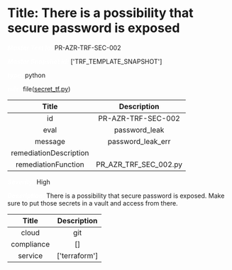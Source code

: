



# Title: There is a possibility that secure password is exposed


***<font color="white">Master Test Id:</font>*** PR-AZR-TRF-SEC-002

***<font color="white">Master Snapshot Id:</font>*** ['TRF_TEMPLATE_SNAPSHOT']

***<font color="white">type:</font>*** python

***<font color="white">rule:</font>*** file([secret_tf.py])  
  
  
  
  

|Title|Description|
| :---: | :---: |
|id|PR-AZR-TRF-SEC-002|
|eval|password_leak|
|message|password_leak_err|
|remediationDescription||
|remediationFunction|PR_AZR_TRF_SEC_002.py|


***<font color="white">Severity:</font>*** High

***<font color="white">Description:</font>*** There is a possibility that secure password is exposed. Make sure to put those secrets in a vault and access from there.  
  
  

|Title|Description|
| :---: | :---: |
|cloud|git|
|compliance|[]|
|service|['terraform']|



[secret_tf.py]: https://github.com/prancer-io/prancer-compliance-test/tree/master/azure/terraform/secret_tf.py

